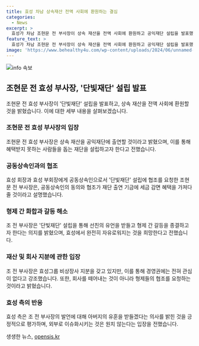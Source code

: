 ```yaml
---
title: 효성 차남 상속재산 전액 사회에 환원하는 결심
categories:
  - News
excerpt: >
  효성가 차남 조현문 전 부사장이 상속 재산을 전액 사회에 환원하고 공익재단 설립을 발표했다. 단빛재단을 통해 어려움을 겪는 사람들을 돕고, 공동상속인들의 협조를 요청했다. 또한, 형제 간 갈등을 끝내고 화해를 이루고자 한다는 의사를 밝혔으며, 효성 경영권에는 관심이 없다고 강조했다. 이에 효성 측은 외부로 이슈화시키는 것은 바람직하지 않다는 입장을 전했다.
feature_text: >
  효성가 차남 조현문 전 부사장이 상속 재산을 전액 사회에 환원하고 공익재단 설립을 발표했다. 단빛재단을 통해 어려움을 겪는 사람들을 돕고, 공동상속인들의 협조를 요청했다. 또한, 형제 간 갈등을 끝내고 화해를 이루고자 한다는 의사를 밝혔으며, 효성 경영권에는 관심이 없다고 강조했다. 이에 효성 측은 외부로 이슈화시키는 것은 바람직하지 않다는 입장을 전했다.
image: 'https://www.behealthy4u.com/wp-content/uploads/2024/06/unnamed-file.png'
---
```


<p><img src="https://www.behealthy4u.com/wp-content/uploads/2024/06/unnamed-file.png" alt="info 속보" /></p>

<h2>조현문 전 효성 부사장, '단빛재단' 설립 발표</h2>

<p data-ke-size="size16">조현문 전 효성 부사장이 '단빛재단' 설립을 발표하고, 상속 재산을 전액 사회에 환원할 것을 밝혔습니다. 이에 대한 세부 내용을 살펴보겠습니다.</p>

<h3>조현문 전 효성 부사장의 입장</h3>

<p data-ke-size="size16">조현문 전 효성 부사장은 상속 재산을 공익재단에 출연할 것이라고 밝혔으며, 이를 통해 혜택받지 못하는 사람들을 돕는 재단을 설립하고자 한다고 전했습니다.</p>

<h3>공동상속인과의 협조</h3>

<p data-ke-size="size16">효성 회장과 효성 부회장에게 공동상속인으로서 '단빛재단' 설립에 협조를 요청한 조현문 전 부사장은, 공동상속인의 동의와 협조가 재단 출연 기금에 세금 감면 혜택을 가져다줄 것이라고 설명했습니다.</p>

<h3>형제 간 화합과 갈등 해소</h3>

<p data-ke-size="size16">조 전 부사장은 '단빛재단' 설립을 통해 선친의 유언을 받들고 형제 간 갈등을 종결하고자 한다는 의지를 밝혔으며, 효성에서 완전히 자유로워지는 것을 희망한다고 전했습니다.</p>

<h3>재산 및 회사 지분에 관한 입장</h3>

<p data-ke-size="size16">조 전 부사장은 효성그룹 비상장사 지분을 갖고 있지만, 이를 통해 경영권에는 전혀 관심이 없다고 강조했습니다. 또한, 회사를 떼어내는 것이 아니라 형제들의 협조를 요청하는 것이라고 밝혔습니다.</p>

<h3>효성 측의 반응</h3>

<p data-ke-size="size16">효성 측은 조 전 부사장의 발언에 대해 아버지의 유훈을 받들겠다는 의사를 밝힌 것을 긍정적으로 평가하며, 외부로 이슈화시키는 것은 원치 않는다는 입장을 전했습니다.</p>
생생한 뉴스, <a href="https://opensis.kr" rel="dofollow">opensis.kr</a>


